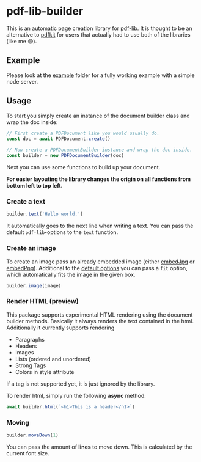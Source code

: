 # pdf-lib-builder

This is an automatic page creation library for [pdf-lib](https://github.com/Hopding/pdf-lib). It is thought to be an alternative to [pdfkit](https://github.com/foliojs/pdfkit) for users that actually had to use both of the libraries (like me 😅).

## Example

Please look at the [example](https://github.com/Patcher56/pdf-lib-builder/tree/main/example) folder for a fully working example with a simple node server.

## Usage

To start you simply create an instance of the document builder class and wrap the doc inside:

```ts
// First create a PDFDocument like you would usually do.
const doc = await PDFDocument.create()

// Now create a PDFDocumentBuilder instance and wrap the doc inside.
const builder = new PDFDocumentBuilder(doc)
```

Next you can use some functions to build up your document.

**For easier layouting the library changes the origin on all functions from bottom left to top left.**

### Create a text

```ts
builder.text('Hello world.')
```

It automatically goes to the next line when writing a text. You can pass the default `pdf-lib`-options to the `text` function.

### Create an image

To create an image pass an already embedded image (either [embedJpg](https://pdf-lib.js.org/docs/api/classes/pdfdocument#embedjpg) or [embedPng](https://pdf-lib.js.org/docs/api/classes/pdfdocument#embedpng)). Additional to the [default options](https://pdf-lib.js.org/docs/api/#const-drawimage) you can pass a `fit` option, which automatically fits the image in the given box.

```ts
builder.image(image)
```

### Render HTML (preview)

This package supports experimental HTML rendering using the document builder methods. Basically it always renders the text contained in the html. Additionally it currently supports rendering

- Paragraphs
- Headers
- Images
- Lists (ordered and unordered)
- Strong Tags
- Colors in style attribute

If a tag is not supported yet, it is just ignored by the library.

To render html, simply run the following **async** method:

```ts
await builder.html(`<h1>This is a header</h1>`)
```

### Moving

```ts
builder.moveDown(1)
```

You can pass the amount of **lines** to move down. This is calculated by the current font size.

